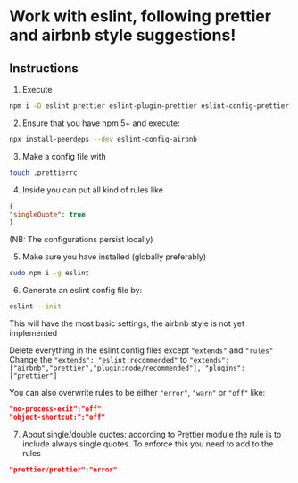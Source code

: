 
# Work with eslint, following prettier and airbnb style suggestions!
## Instructions

1. Execute
```bash
npm i -D eslint prettier eslint-plugin-prettier eslint-config-prettier eslint-plugin-node eslint-config-node
```
 
2. Ensure that you have npm 5+ and execute:
```bash
npx install-peerdeps --dev eslint-config-airbnb
```
3. Make a config file with
```bash
touch .prettierrc
```

4. Inside you can put all kind of rules like
```json
{
"singleQuote": true
}
```
(NB: The configurations persist locally)

5. Make sure you have installed (globally preferably)
```bash
sudo npm i -g eslint
```

6. Generate an eslint config file by:
```bash
eslint --init
```
This will have the most basic settings, the airbnb style is not yet implemented

Delete everything in the eslint config files except `"extends"` and `"rules"`
Change the `"extends": "eslint:recommended"` to  `"extends": ["airbnb","prettier","plugin:node/recommended"], "plugins":["prettier"]`

You can also overwrite rules to be either `"error"`, `"warn"` or `"off"`
like: 
```json
"no-process-exit":"off"
"object-shortcut:":"off"
```

7. About single/double quotes: according to Prettier module the rule is to include always single quotes.
To enforce this you need to add to the rules 
```json
"prettier/prettier":"error"
``` 
